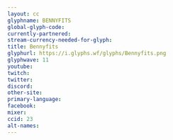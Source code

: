 ```yaml
---
layout: cc
glyphname: BENNYFITS
global-glyph-code: 
currently-partnered: 
stream-currency-needed-for-glyph: 
title: Bennyfits
glyphurl: https://i.glyphs.wf/glyphs/Bennyfits.png
glyphwave: 11
youtube: 
twitch: 
twitter: 
discord: 
other-site: 
primary-language: 
facebook: 
mixer: 
ccid: 23
alt-names: 
---
```

